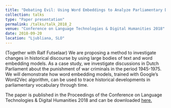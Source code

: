 ```yaml
---
title: "Debating Evil: Using Word Embeddings to Analyze Parliamentary Debates on War Criminals in The Netherlands"
collection: talks
type: "Paper presentation"
permalink: /talks/talk_2018_2
venue: "Conference on Language Technologies & Digital Humanities 2018"
date: 2018-09-20
location: "Ljubliana, SLO"
---
```


(Together with Ralf Futselaar) 
We are proposing a method to investigate changes in historical discourse by using large bodies of text and word embedding models. As a case study, we investigate discussions in Dutch Parliament about the punishment of war criminals in the period 1945-1975.  We will demonstrate how word embedding models, trained with Google’s Word2Vec algorithm, can be used to trace historical developments in parliamentary vocabulary through time.

The paper is published in the Proceedings of the Conference on Language Technologies & Digital Humanities 2018 and can be downloaded [here.](http://www.sdjt.si/wp/wp-content/uploads/2018/09/JTDH-2018_Lange-et-al_Debating-evil-Using-Word-Embeddings-to-Analyze-Parliamentary-Debates-on-War-Criminals-in-The-Netherlands.pdf)
